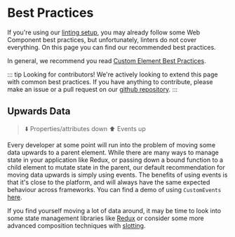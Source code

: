 # Best Practices

If you're using our [linting setup](/linting), you may already follow some Web Component best practices, but unfortunately, linters do not cover everything. On this page you can find our recommended best practices.

In general, we recommend you read [Custom Element Best Practices](https://developers.google.com/web/fundamentals/web-components/best-practices).

::: tip Looking for contributors!
We're actively looking to extend this page with common best practices. If you have anything to contribute, please make an issue or a pull request on our [github repository](https://github.com/open-wc/).
:::

## Upwards Data

> ⬇️ Properties/attributes down
> ⬆️ Events up

Every developer at some point will run into the problem of moving some data upwards to a parent element. While there are many ways to manage state in your application like Redux, or passing down a bound function to a child element to mutate state in the parent, our default recommendation for moving data upwards is simply using events. The benefits of using events is that it's close to the platform, and will always have the same expected behaviour across frameworks. You can find a demo of using `CustomEvents` [here](https://stackblitz.com/edit/open-wc-lit-demos?file=01-basic%2F12-firing-events.js).

If you find yourself moving a lot of data around, it may be time to look into some state management libraries like [Redux](https://redux.js.org/) or consider some more advanced composition techniques with [slotting](https://stackblitz.com/edit/open-wc-lit-demos?file=02-intermediate%2F09-slotting.js).